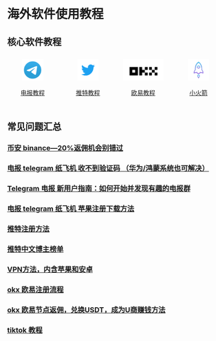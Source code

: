# 海外软件使用教程

## 核心软件教程
<div style="display: grid;grid-template-columns: repeat(4, 1fr);align-items: start;gap: 10px;">
  <div style=" flex: 1;text-align: center;padding: 10px;box-sizing: border-box;">
    <a href="./telegram">
        <img src="./assets/img/telegram.png" alt="电报教程" height=50px>
        <p>电报教程</p>
    </a>
  </div>
   <div style=" flex: 1;text-align: center;padding: 10px;box-sizing: border-box;">
    <a href="./twitter">
        <img src="./assets/img/twitter.png" alt="推特教程" height=50px>
        <p>推特教程</p>
    </a>
  </div>
   <div style=" flex: 1;text-align: center;padding: 10px;box-sizing: border-box;">
    <a href="./okx">
        <img src="./assets/img/okx.png" alt="欧易教程" height=50px>
        <p>欧易教程</p>
    </a>
  </div>
  <div style=" flex: 1;text-align: center;padding: 10px;box-sizing: border-box;">
    <a href="./vpn">
        <img src="./assets/img/shadowrocket.jpeg" alt="小火箭教程" height=50px>
        <p>小火箭</p>
    </a>
  </div>
</div>

## 常见问题汇总
### [币安 binance—20%返佣机会别错过](./docs/bnb-buy-coins)
### [电报 telegram 纸飞机 收不到验证码 （华为/鸿蒙系统也可解决）](./docs/telegram-no-sms-code)
### [Telegram 电报 新用户指南：如何开始并发现有趣的电报群](./docs/telegram-start)
### [电报 telegram 纸飞机 苹果注册下载方法](./docs/telegram-ios)
### [推特注册方法](./docs/twitter)
### [推特中文博主榜单](./docs/twitter-ranking)
### [VPN方法，内含苹果和安卓](./docs/vpn)
### [okx 欧易注册流程](./docs/okx)
### [okx 欧易节点返佣，兑换USDT，成为U商赚钱方法](./docs/okx-buy-coins)
### [tiktok 教程](./docs/tiktok)